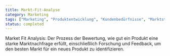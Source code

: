```yaml
---
title: Markt-Fit-Analyse
category: Marketing
tags: ["Marketing", "Produktentwicklung", "Kundenbedürfnisse", "Marktstrategie"]
status: completed
---
```

Market Fit Analysis: Der Prozess der Bewertung, wie gut ein Produkt eine starke Marktnachfrage erfüllt, einschließlich Forschung und Feedback, um den besten Markt für ein neues Produkt zu identifizieren.